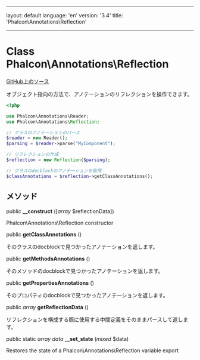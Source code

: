 * * *

layout: default language: 'en' version: '3.4' title: 'Phalcon\Annotations\Reflection'

* * *

# Class **Phalcon\Annotations\Reflection**

<a href="https://github.com/phalcon/cphalcon/tree/v3.4.0/phalcon/annotations/reflection.zep" class="btn btn-default btn-sm">GitHub上のソース</a>

オブジェクト指向の方法で、アノテーションのリフレクションを操作できます。

```php
<?php

use Phalcon\Annotations\Reader;
use Phalcon\Annotations\Reflection;

// クラスのアノテーションのパース
$reader = new Reader();
$parsing = $reader->parse("MyComponent");

// リフレクションの作成
$reflection = new Reflection($parsing);

// クラスのdocblockのアノテーションを取得
$classAnnotations = $reflection->getClassAnnotations();

```

## メソッド

public **__construct** ([*array* $reflectionData])

Phalcon\Annotations\Reflection constructor

public **getClassAnnotations** ()

そのクラスのdocblockで見つかったアノテーションを返します。

public **getMethodsAnnotations** ()

そのメソッドのdocblockで見つかったアノテーションを返します。

public **getPropertiesAnnotations** ()

そのプロパティのdocblockで見つかったアノテーションを返します。

public *array* **getReflectionData** ()

リフレクションを構成する際に使用する中間定義をそのままパースして返します。

public static *array data* **__set_state** (*mixed* $data)

Restores the state of a Phalcon\Annotations\Reflection variable export